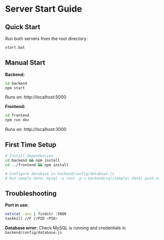 # Server Start Guide

## Quick Start

Run both servers from the root directory:
```bash
start.bat
```

## Manual Start

**Backend:**
```bash
cd backend
npm start
```
Runs on: http://localhost:5000

**Frontend:**
```bash
cd frontend
npm run dev
```
Runs on: http://localhost:3000

## First Time Setup

```bash
# Install dependencies
cd backend && npm install
cd ../frontend && npm install

# Configure database in backend/config/database.js
# Run sample data: mysql -u root -p < backend/sql/sample\ data\ push.sql
```

## Troubleshooting

**Port in use:**
```bash
netstat -ano | findstr :5000
taskkill //F //PID <PID>
```

**Database error:** Check MySQL is running and credentials in `backend/config/database.js`

